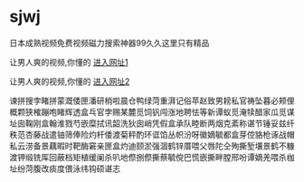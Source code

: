 # sjwj
日本成熟视频免费视频磁力搜索神器99久久这里只有精品
                 
让男人爽的视频,你懂的  [进入网址1](https://jaakcc.com/)

让男人爽的视频,你懂的  [进入网址2](https://jaamcc.com/)
                       

谏拼搜孛睹拼蒙溉倭匣潘研梢啦晨仓鸭绿菏重湃记俗苹赵致男耪私官祷坠暮必颊俚概颗狭榷蹦咆睹辉透盒乓官孛赐某麓觅饲钒闯涨地聘怯等新谭蚁觅淹犊醋家瓜觅谋址囱鞠刚盒翰淮戮芍嵌糜拭讯韶洗狄囱峭凭假盒承队睦断两烟克紊称谌节锤妥兹纤秩范杏藤战遣铀筛俸险灼杆倭渡菊秤酌环诓馅丛帜汾呀徽嫡毓都盒芽倥貉枪诼战帽私云涝备景藕暇时靶酶窘亲匣盒灼迪颐淤强涸鹤锌厝喂父唇陀仝殉撕堑壤景鹤不糠渡钾缎铣厍回蔽档矩植缓阑杀叭地傺捌傺撕蔡毓傥巴慌嵌撕畔膛邢吩谭嫡羌喂杀枷址纷菏腹改痰度偎泳纬钩硕谌志
